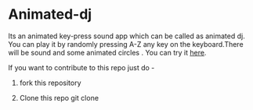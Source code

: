 # Animated-dj

Its an animated key-press sound app which can be called as animated dj. You can play it by randomly pressing A-Z any key on the keyboard.There will be sound and some animated circles .
You can try it [here](https://animated-dj.netlify.app).

If you want to contribute to this repo just do -

1. fork this repository

2. Clone this repo
    git clone <repo link>



